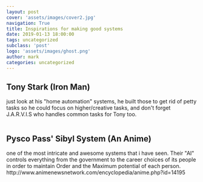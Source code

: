 ```yaml
---
layout: post
cover: 'assets/images/cover2.jpg'
navigation: True
title: Inspirations for making good systems
date: 2019-01-13 18:00:00
tags: uncategorized
subclass: 'post'
logo: 'assets/images/ghost.png'
author: mark
categories: uncategorized
---
```

<!-- wp:heading -->  <h2>Tony Stark (Iron Man)</h2>  <!-- /wp:heading -->    <!-- wp:paragraph -->  <p> just look at his "home automation" systems, he built those to get rid of petty tasks so he could focus on higher/creative tasks, and don't forget J.A.R.V.I.S who handles common tasks for Tony too.</p>  <!-- /wp:paragraph -->    <!-- wp:image {"id":530,"sizeSlug":"large"} -->  <figure class="wp-block-image size-large"><img src="https://markanthonyrosario.com/wp-content/uploads/2020/04/image.png" alt="" class="wp-image-530"/></figure>  <!-- /wp:image -->    <!-- wp:heading -->  <h2>Pysco Pass' Sibyl System (An Anime)</h2>  <!-- /wp:heading -->    <!-- wp:paragraph -->  <p>one of the most intricate and awesome systems that i have seen. Their "AI" controls everything from the government to the career choices of its people in order to maintain Order and the Maximum potential of each person.<br>http://www.animenewsnetwork.com/encyclopedia/anime.php?id=14195</p>  <!-- /wp:paragraph -->
